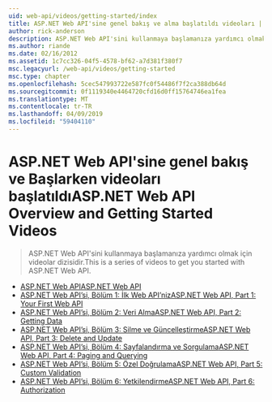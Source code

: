 ```yaml
---
uid: web-api/videos/getting-started/index
title: ASP.NET Web API'sine genel bakış ve alma başlatıldı videoları | Microsoft Docs
author: rick-anderson
description: ASP.NET Web API'sini kullanmaya başlamanıza yardımcı olmak için videolar dizisidir.
ms.author: riande
ms.date: 02/16/2012
ms.assetid: 1c7cc326-04f5-4578-bf62-a7d381f380f7
msc.legacyurl: /web-api/videos/getting-started
msc.type: chapter
ms.openlocfilehash: 5cec547993722e587fc0f54486f7f2ca388db64d
ms.sourcegitcommit: 0f1119340e4464720cfd16d0ff15764746ea1fea
ms.translationtype: MT
ms.contentlocale: tr-TR
ms.lasthandoff: 04/09/2019
ms.locfileid: "59404110"
---
```

# <a name="aspnet-web-api-overview-and-getting-started-videos"></a><span data-ttu-id="2817e-103">ASP.NET Web API'sine genel bakış ve Başlarken videoları başlatıldı</span><span class="sxs-lookup"><span data-stu-id="2817e-103">ASP.NET Web API Overview and Getting Started Videos</span></span>

> <span data-ttu-id="2817e-104">ASP.NET Web API'sini kullanmaya başlamanıza yardımcı olmak için videolar dizisidir.</span><span class="sxs-lookup"><span data-stu-id="2817e-104">This is a series of videos to get you started with ASP.NET Web API.</span></span>


- [<span data-ttu-id="2817e-105">ASP.NET Web API</span><span class="sxs-lookup"><span data-stu-id="2817e-105">ASP.NET Web API</span></span>](aspnet-web-api.md)
- [<span data-ttu-id="2817e-106">ASP.NET Web API’si, Bölüm 1: İlk Web API’niz</span><span class="sxs-lookup"><span data-stu-id="2817e-106">ASP.NET Web API, Part 1: Your First Web API</span></span>](your-first-web-api.md)
- [<span data-ttu-id="2817e-107">ASP.NET Web API’si, Bölüm 2: Veri Alma</span><span class="sxs-lookup"><span data-stu-id="2817e-107">ASP.NET Web API, Part 2: Getting Data</span></span>](getting-data.md)
- [<span data-ttu-id="2817e-108">ASP.NET Web API’si, Bölüm 3: Silme ve Güncelleştirme</span><span class="sxs-lookup"><span data-stu-id="2817e-108">ASP.NET Web API, Part 3: Delete and Update</span></span>](delete-and-update.md)
- [<span data-ttu-id="2817e-109">ASP.NET Web API’si, Bölüm 4: Sayfalandırma ve Sorgulama</span><span class="sxs-lookup"><span data-stu-id="2817e-109">ASP.NET Web API, Part 4: Paging and Querying</span></span>](paging-and-querying.md)
- [<span data-ttu-id="2817e-110">ASP.NET Web API’si, Bölüm 5: Özel Doğrulama</span><span class="sxs-lookup"><span data-stu-id="2817e-110">ASP.NET Web API, Part 5: Custom Validation</span></span>](custom-validation.md)
- [<span data-ttu-id="2817e-111">ASP.NET Web API’si, Bölüm 6: Yetkilendirme</span><span class="sxs-lookup"><span data-stu-id="2817e-111">ASP.NET Web API, Part 6: Authorization</span></span>](authorization.md)
